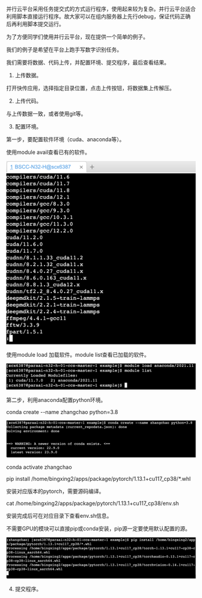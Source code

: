 并行云平台采用任务提交式的方式运行程序，使用起来较为复杂。并行云平台适合利用脚本直接运行程序。故大家可以在组内服务器上先行debug，保证代码正确后再利用脚本提交运行。

为了方便同学们使用并行云平台，现在提供一个简单的例子。

我们的例子是希望在平台上跑手写数字识别任务。

我们需要将数据、代码上传，并配置环境、提交程序，最后查看结果。

1. 上传数据。

打开快传应用，选择指定目录位置，点击上传按钮，将数据集上传解压。

2. 上传代码。

与上传数据一致，或者使用git等。

3. 配置环境。

第一步，要配置软件环境（cuda、anaconda等）。

使用module avail查看已有的软件。

![Alt text](image.png)

使用module load 加载软件。module list查看已加载的软件。

![Alt text](image-1.png)

第二步，利用anaconda配置python环境。

conda create --name zhangchao python=3.8

![Alt text](image-2.png)

conda activate zhangchao

pip install /home/bingxing2/apps/package/pytorch/1.13.1+cu117_cp38/*.whl

安装对应版本的pytorch，需要源码编译。

cat /home/bingxing2/apps/package/pytorch/1.13.1+cu117_cp38/env.sh

安装完成后可在对应目录下查看env.sh信息。

不需要GPU的模块可以直接pip或conda安装，pip源一定要使用默认配置的源。

![Alt text](image-3.png)

4. 提交程序。

